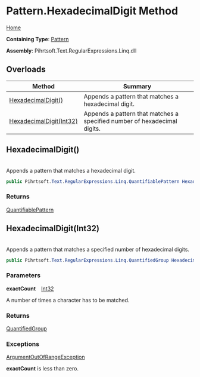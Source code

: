# Pattern\.HexadecimalDigit Method

[Home](../../../../../../README.md)

**Containing Type**: [Pattern](../README.md)

**Assembly**: Pihrtsoft\.Text\.RegularExpressions\.Linq\.dll

## Overloads

| Method | Summary |
| ------ | ------- |
| [HexadecimalDigit()](#Pihrtsoft_Text_RegularExpressions_Linq_Pattern_HexadecimalDigit) | Appends a pattern that matches a hexadecimal digit\. |
| [HexadecimalDigit(Int32)](#Pihrtsoft_Text_RegularExpressions_Linq_Pattern_HexadecimalDigit_System_Int32_) | Appends a pattern that matches a specified number of hexadecimal digits\. |

## HexadecimalDigit\(\) <a name="Pihrtsoft_Text_RegularExpressions_Linq_Pattern_HexadecimalDigit"></a>

\
Appends a pattern that matches a hexadecimal digit\.

```csharp
public Pihrtsoft.Text.RegularExpressions.Linq.QuantifiablePattern HexadecimalDigit()
```

### Returns

[QuantifiablePattern](../../QuantifiablePattern/README.md)

## HexadecimalDigit\(Int32\) <a name="Pihrtsoft_Text_RegularExpressions_Linq_Pattern_HexadecimalDigit_System_Int32_"></a>

\
Appends a pattern that matches a specified number of hexadecimal digits\.

```csharp
public Pihrtsoft.Text.RegularExpressions.Linq.QuantifiedGroup HexadecimalDigit(int exactCount)
```

### Parameters

**exactCount** &ensp; [Int32](https://docs.microsoft.com/en-us/dotnet/api/system.int32)

A number of times a character has to be matched\.

### Returns

[QuantifiedGroup](../../QuantifiedGroup/README.md)

### Exceptions

[ArgumentOutOfRangeException](https://docs.microsoft.com/en-us/dotnet/api/system.argumentoutofrangeexception)

**exactCount** is less than zero\.

